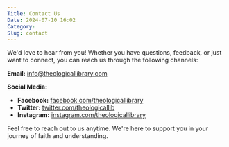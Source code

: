 ```yaml
---
Title: Contact Us
Date: 2024-07-10 16:02
Category:
Slug: contact
---
```

We'd love to hear from you! Whether you have questions, feedback, or just want to connect, you can reach us through the following channels:

**Email:** [info@theologicallibrary.com](mailto:info@theologicallibrary.com)

**Social Media:**
- **Facebook:** [facebook.com/theologicallibrary](https://www.facebook.com/theologicallibrary)
- **Twitter:** [twitter.com/theologicallib](https://www.twitter.com/theologicallib)
- **Instagram:** [instagram.com/theologicallibrary](https://www.instagram.com/theologicallibrary)

Feel free to reach out to us anytime. We're here to support you in your journey of faith and understanding.